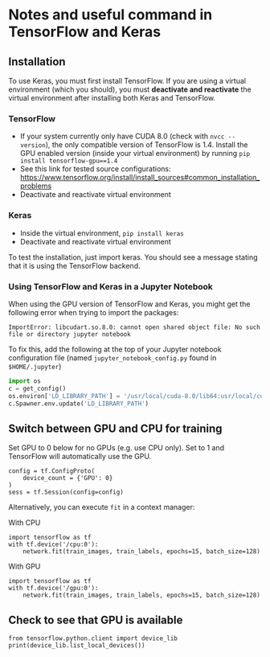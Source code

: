 # Notes and useful command in TensorFlow and Keras

## Installation

To use Keras, you must first install TensorFlow. If you are using a virtual environment (which you should), you must __deactivate and reactivate__ the virtual environment after installing both Keras and TensorFlow.

### TensorFlow
- If your system currently only have CUDA 8.0 (check with `nvcc --version`), the only compatible version of TensorFlow is 1.4. Install the GPU enabled version (inside your virtual environment) by running `pip install tensorflow-gpu==1.4`
- See this link for tested source configurations: https://www.tensorflow.org/install/install_sources#common_installation_problems
- Deactivate and reactivate virtual environment

### Keras
- Inside the virtual environment, `pip install keras`
- Deactivate and reactivate virtual environment

To test the installation, just import keras. You should see a message stating that it is using the TensorFlow backend.

### Using TensorFlow and Keras in a Jupyter Notebook
When using the GPU version of TensorFlow and Keras, you might get the following error when trying to import the packages:

`ImportError: libcudart.so.8.0: cannot open shared object file: No such file or directory jupyter notebook`

To fix this, add the following at the top of your Jupyter notebook configuration file (named `jupyter_notebook_config.py` found in `$HOME/.jupyter`)

```python
import os
c = get_config()
os.environ['LD_LIBRARY_PATH'] = '/usr/local/cuda-8.0/lib64:usr/local/cuda-8.0/lib64/libcudart.so.8.0'
c.Spawner.env.update('LD_LIBRARY_PATH')
```

## Switch between GPU and CPU for training
Set GPU to 0 below for no GPUs (e.g. use CPU only). Set to 1 and TensorFlow will automatically use the GPU.
```
config = tf.ConfigProto(
    device_count = {'GPU': 0}
)
sess = tf.Session(config=config)
```

Alternatively, you can execute `fit` in a context manager:

With CPU

```
import tensorflow as tf
with tf.device('/cpu:0'):
    network.fit(train_images, train_labels, epochs=15, batch_size=128)
```

With GPU

```
import tensorflow as tf
with tf.device('/gpu:0'):
    network.fit(train_images, train_labels, epochs=15, batch_size=128)
```

## Check to see that GPU is available
```
from tensorflow.python.client import device_lib
print(device_lib.list_local_devices())
```



